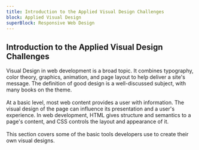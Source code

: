 ```yaml
---
title: Introduction to the Applied Visual Design Challenges
block: Applied Visual Design
superBlock: Responsive Web Design
---
```

## Introduction to the Applied Visual Design Challenges

Visual Design in web development is a broad topic. It combines typography, color theory, graphics, animation, and page layout to help deliver a site's message. The definition of good design is a well-discussed subject, with many books on the theme.<br><br>At a basic level, most web content provides a user with information. The visual design of the page can influence its presentation and a user's experience. In web development, HTML gives structure and semantics to a page's content, and CSS controls the layout and appearance of it.<br><br>This section covers some of the basic tools developers use to create their own visual designs.

